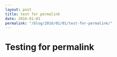 ```yaml
---
layout: post
title: test for permalink
date: 2016-01-01
permalink: "/blog/2016/01/01/test-for-permalink/"
---
```


# Testing for permalink
